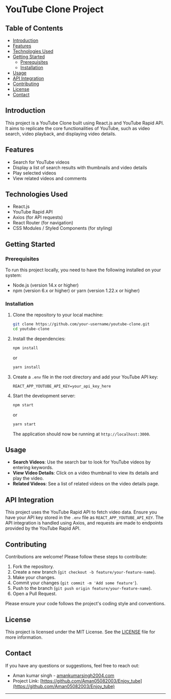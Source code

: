 

# YouTube Clone Project

## Table of Contents
- [Introduction](#introduction)
- [Features](#features)
- [Technologies Used](#technologies-used)
- [Getting Started](#getting-started)
  - [Prerequisites](#prerequisites)
  - [Installation](#installation)
- [Usage](#usage)
- [API Integration](#api-integration)
- [Contributing](#contributing)
- [License](#license)
- [Contact](#contact)

## Introduction
This project is a YouTube Clone built using React.js and YouTube Rapid API. It aims to replicate the core functionalities of YouTube, such as video search, video playback, and displaying video details.

## Features
- Search for YouTube videos
- Display a list of search results with thumbnails and video details
- Play selected videos
- View related videos and comments

## Technologies Used
- React.js
- YouTube Rapid API
- Axios (for API requests)
- React Router (for navigation)
- CSS Modules / Styled Components (for styling)

## Getting Started

### Prerequisites
To run this project locally, you need to have the following installed on your system:
- Node.js (version 14.x or higher)
- npm (version 6.x or higher) or yarn (version 1.22.x or higher)

### Installation
1. Clone the repository to your local machine:
   ```bash
   git clone https://github.com/your-username/youtube-clone.git
   cd youtube-clone
   ```

2. Install the dependencies:
   ```bash
   npm install
   ```
   or
   ```bash
   yarn install
   ```

3. Create a `.env` file in the root directory and add your YouTube API key:
   ```env
   REACT_APP_YOUTUBE_API_KEY=your_api_key_here
   ```

4. Start the development server:
   ```bash
   npm start
   ```
   or
   ```bash
   yarn start
   ```

   The application should now be running at `http://localhost:3000`.

## Usage
- **Search Videos**: Use the search bar to look for YouTube videos by entering keywords.
- **View Video Details**: Click on a video thumbnail to view its details and play the video.
- **Related Videos**: See a list of related videos on the video details page.

## API Integration
This project uses the YouTube Rapid API to fetch video data. Ensure you have your API key stored in the `.env` file as `REACT_APP_YOUTUBE_API_KEY`. The API integration is handled using Axios, and requests are made to endpoints provided by the YouTube Rapid API.

## Contributing
Contributions are welcome! Please follow these steps to contribute:
1. Fork the repository.
2. Create a new branch (`git checkout -b feature/your-feature-name`).
3. Make your changes.
4. Commit your changes (`git commit -m 'Add some feature'`).
5. Push to the branch (`git push origin feature/your-feature-name`).
6. Open a Pull Request.

Please ensure your code follows the project's coding style and conventions.

## License
This project is licensed under the MIT License. See the [LICENSE](LICENSE) file for more information.

## Contact
If you have any questions or suggestions, feel free to reach out:
- Aman kumar singh - [amankumarsingh2004.com](mailto:amankumarsingh2004.com)
- Project Link: [https://github.com/Aman05082003/Enjoy_tube](https://github.com/Aman05082003/Enjoy_tube)

---



